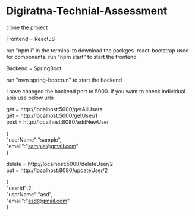 # Digiratna-Technial-Assessment

clone the project

Frontend = ReactJS

run "npm i" in the terminal to download the packges.
react-bootstrap used for components.
run "npm start" to start the frontend

Backend = SpringBoot

run "mvn spring-boot:run" to start the backend

I have changed the backend port to 5000. if you want to check individual apis use below urls

get = http://localhost:5000/getAllUsers  
get = http://localhost:5000/getUser/1  
post = http://localhost:8080/addNewUser  

{  
    "userName":"sample",  
    "email":"sample@gmail.com"  
}  
  
delete = http://localhost:5000/deleteUser/2  
put = http://localhost:8080/updateUser/2  
  
{  
    "userId":2,  
    "userName":"asd",  
    "email":"asd@gmail.com"  
}  
 
